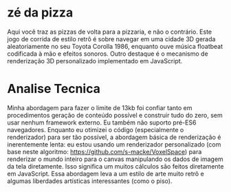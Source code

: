 # zé da pizza #
Aqui você traz as pizzas de volta para a pizzaria, e não o contrário.
Este jogo de corrida de estilo retrô é sobre navegar em uma cidade 3D gerada aleatoriamente
no seu Toyota Corolla 1986, enquanto ouve música floatbeat codificada à mão
e efeitos sonoros. Outro destaque é o mecanismo de renderização 3D personalizado
implementado em JavaScript.

# Analise Tecnica #

Minha abordagem para fazer o limite de 13kb foi confiar tanto em procedimentos
geração de conteúdo possível e construir tudo do zero,
sem usar nenhum framework externo. Eu também não suporto pré-ES6
navegadores. Enquanto eu otimizei o código (especialmente o renderizador) para ser tão
possível, a abordagem básica de renderização é inerentemente lenta: eu
estou usando um renderizador personalizado (com base neste algoritmo:
https://github.com/s-macke/VoxelSpace) para renderizar o mundo inteiro para o
canvas manipulando os dados de imagem da tela diretamente. Isso significa um
muitos cálculos são feitos diretamente em JavaScript. Essa abordagem leva a
um estilo de arte muito retrô e algumas liberdades artísticas interessantes (como o
piso).
